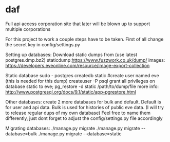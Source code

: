 # daf
Full api access corporation site that later will be blown up to support multiple corporations


For this project to work a couple steps have to be taken.
First of all change the secret key in config/settings.py

Setting up databases:
Download static dumps from (use latest postgres.dmp.bz2)
staticdump:https://www.fuzzwork.co.uk/dump/
images: https://developers.eveonline.com/resource/image-export-collection

Static database
sudo - postgres
createdb static
#create user named eve (this is needed for this dump)
createuser -P
psql grant all privileges on database static to eve;
pg_restore -d static /path/to/dump/file
more info: http://www.postgresql.org/docs/9.1/static/app-pgrestore.html

Other databases:
create 2 more databases for bulk and default.
Default is for user and api data.
Bulk is used for histories of public eve data. (I will try to release regular dups of my own database)
Feel free to name them differently, just dont forget to adjust the config/settings.py file accordingly


Migrating databases:
./manage.py migrate
./manage.py migrate --database=bulk
./manage.py migrate --database=static





